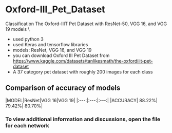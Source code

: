 # Oxford-III_Pet_Dataset
Classification The Oxford-IIIT Pet Dataset with ResNet-50, VGG 16, and VGG 19 models
\
 - used python 3
 - used Keras and tensorflow libraries
 - models: ResNet, VGG 16, and VGG 19
 - you can download Oxford III Pet Dataset from https://www.kaggle.com/datasets/tanlikesmath/the-oxfordiiit-pet-dataset
 - A 37 category pet dataset with roughly 200 images for each class


## Comparison of accuracy of models

|MODEL|ResNet|VGG 16|VGG 19|
|:---:|:---:|:---:|
|ACCURACY| 88.22%| 79.42%| 80.70%|


### To view additional information and discussions, open the file for each network
